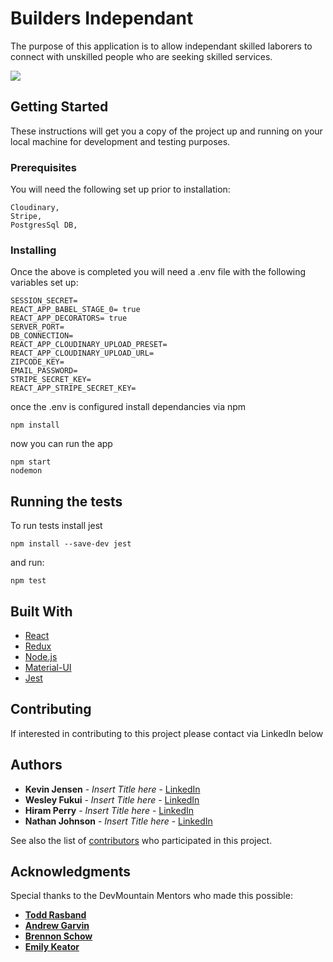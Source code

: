 # Builders Independant

The purpose of this application is to allow independant skilled laborers to connect with unskilled people who are seeking skilled services.

<img src="https://github.com/wpr-30-group-project/unlicensed/blob/nathan8/src/assets/demo.gif"/>

## Getting Started

These instructions will get you a copy of the project up and running on your local machine for development and testing purposes. 
<!-- See deployment for notes on how to deploy the project on a live system. -->

### Prerequisites

You will need the following set up prior to installation:
```
Cloudinary,
Stripe,
PostgresSql DB,
```

### Installing

Once the above is completed you will need a .env file with the following variables set up:
```
SESSION_SECRET= 
REACT_APP_BABEL_STAGE_0= true
REACT_APP_DECORATORS= true
SERVER_PORT= 
DB_CONNECTION= 
REACT_APP_CLOUDINARY_UPLOAD_PRESET=
REACT_APP_CLOUDINARY_UPLOAD_URL=
ZIPCODE_KEY=
EMAIL_PASSWORD=
STRIPE_SECRET_KEY=
REACT_APP_STRIPE_SECRET_KEY=
```
once the .env is configured install dependancies via npm

```
npm install
```
now you can run the app
```
npm start
nodemon
```

## Running the tests

To run tests install jest
```
npm install --save-dev jest
```
and run:
```
npm test
```

<!-- ### Break down into end to end tests

Explain what these tests test and why

```
Give an example
```

### And coding style tests

Explain what these tests test and why

```
Give an example
```

## Deployment

Add additional notes about how to deploy this on a live system -->

## Built With

* [React](https://reactjs.org/docs/hello-world.html)
* [Redux](https://redux.js.org/)
* [Node.js](https://nodejs.org/en/docs/)
* [Material-UI](https://material-ui-next.com/)
* [Jest](https://facebook.github.io/jest/docs/en/getting-started.html)


## Contributing

If interested in contributing to this project please contact via LinkedIn below

## Authors

* **Kevin Jensen** - *Insert Title here* - [LinkedIn](https://www.linkedin.com/in/kevin-jenson/)
* **Wesley Fukui** - *Insert Title here* - [LinkedIn](https://www.linkedin.com/in/wesley-fukui-2441b2146/)
* **Hiram Perry** - *Insert Title here* - [LinkedIn](https://www.linkedin.com/in/perryhiram/)
* **Nathan Johnson** - *Insert Title here* - [LinkedIn](https://www.linkedin.com/in/nathan-william-johnson/)

See also the list of [contributors](https://github.com/wpr-30-group-project/unlicensed/contributors) who participated in this project.

<!-- ## License

This project is licensed under the MIT License - see the [LICENSE.md](LICENSE.md) file for details -->

## Acknowledgments

Special thanks to the DevMountain Mentors who made this possible:
* **[Todd Rasband](https://www.linkedin.com/in/toddrasband/)**
* **[Andrew Garvin](https://www.linkedin.com/in/dandrewgarvin/)**
* **[Brennon Schow](https://www.linkedin.com/in/brennonschow/)**
* **[Emily Keator](https://www.linkedin.com/in/emkeator/)**
